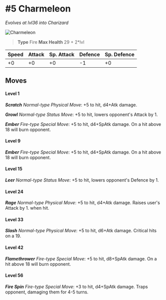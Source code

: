 # #5 Charmeleon
*Evolves at lvl36 into Charizard*

![Charmeleon](https://img.pokemondb.net/sprites/home/normal/1x/charmeleon.png)

> **Type** Fire
> **Max Health** 29 + 2\*lvl

| Speed | Attack | Sp. Attack | Defence | Sp. Defence |
| ----- | ------ | ---------- | ------- | ----------- |
| +0 | +0 | +0 | -1 | +0 |

## Moves
#### Level 1

***Scratch** Normal-type Physical Move*: +5 to hit, d4+Atk damage. 

***Growl** Normal-type Status Move*: +5 to hit, lowers opponent's Attack by 1.

***Ember** Fire-type Special Move*: +5 to hit, d4+SpAtk damage. On a hit above 18 will burn opponent.
#### Level 9

***Ember** Fire-type Special Move*: +5 to hit, d4+SpAtk damage. On a hit above 18 will burn opponent.
#### Level 15

***Leer** Normal-type Status Move*: +5 to hit, lowers opponent's Defence by 1.
#### Level 24

***Rage** Normal-type Physical Move*: +5 to hit, d4+Atk damage. Raises user's Attack by 1. when hit.
#### Level 33

***Slash** Normal-type Physical Move*: +5 to hit, d6+Atk damage. Critical hits on a 19.
#### Level 42

***Flamethrower** Fire-type Special Move*: +5 to hit, d8+SpAtk damage. On a hit above 18 will burn opponent.
#### Level 56

***Fire Spin** Fire-type Special Move*: +3 to hit, d4+SpAtk damage. Traps opponent, damaging them for 4-5 turns.

